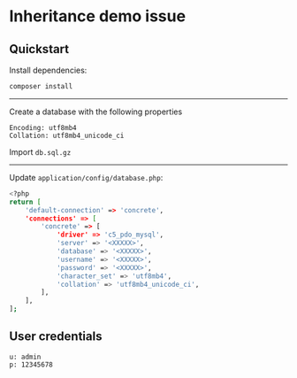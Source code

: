 # Inheritance demo issue

## Quickstart

Install dependencies:


```bash
composer install
```

---

Create a database with the following properties

```
Encoding: utf8mb4
Collation: utf8mb4_unicode_ci
```

Import `db.sql.gz`

---

Update `application/config/database.php`:

```bash
<?php
return [
    'default-connection' => 'concrete',
    'connections' => [
        'concrete' => [
            'driver' => 'c5_pdo_mysql',
            'server' => '<XXXXX>',
            'database' => '<XXXXX>',
            'username' => '<XXXXX>',
            'password' => '<XXXXX>',
            'character_set' => 'utf8mb4',
            'collation' => 'utf8mb4_unicode_ci',
        ],
    ],
];
```

## User credentials

```
u: admin
p: 12345678
```
